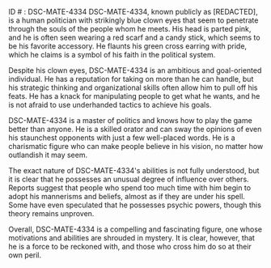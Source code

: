 ID # : DSC-MATE-4334
DSC-MATE-4334, known publicly as [REDACTED], is a human politician with strikingly blue clown eyes that seem to penetrate through the souls of the people whom he meets. His head is parted pink, and he is often seen wearing a red scarf and a candy stick, which seems to be his favorite accessory. He flaunts his green cross earring with pride, which he claims is a symbol of his faith in the political system. 

Despite his clown eyes, DSC-MATE-4334 is an ambitious and goal-oriented individual. He has a reputation for taking on more than he can handle, but his strategic thinking and organizational skills often allow him to pull off his feats. He has a knack for manipulating people to get what he wants, and he is not afraid to use underhanded tactics to achieve his goals. 

DSC-MATE-4334 is a master of politics and knows how to play the game better than anyone. He is a skilled orator and can sway the opinions of even his staunchest opponents with just a few well-placed words. He is a charismatic figure who can make people believe in his vision, no matter how outlandish it may seem. 

The exact nature of DSC-MATE-4334's abilities is not fully understood, but it is clear that he possesses an unusual degree of influence over others. Reports suggest that people who spend too much time with him begin to adopt his mannerisms and beliefs, almost as if they are under his spell. Some have even speculated that he possesses psychic powers, though this theory remains unproven. 

Overall, DSC-MATE-4334 is a compelling and fascinating figure, one whose motivations and abilities are shrouded in mystery. It is clear, however, that he is a force to be reckoned with, and those who cross him do so at their own peril.